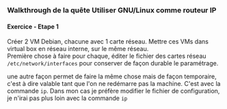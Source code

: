 ### Walkthrough de la quête Utiliser GNU/Linux comme routeur IP

#### Exercice - Etape 1
Créer 2 VM Debian, chacune avec 1 carte réseau. Mettre ces VMs dans virtual box en réseau interne, sur le même réseau.  
Première chose à faire pour chaque, éditer le fichier des cartes réseau `/etc/network/interfaces` pour conserver de façon durable le paramétrage. 




une autre façon permet de faire la même chose mais de façon temporaire, c'est à dire valable tant que l'on ne redémarre pas la machine. C'est avec la commande `ip`. Dans mon cas je préfère modifier le fichier de configuration, je n'irai pas plus loin avec la commande `ip`
